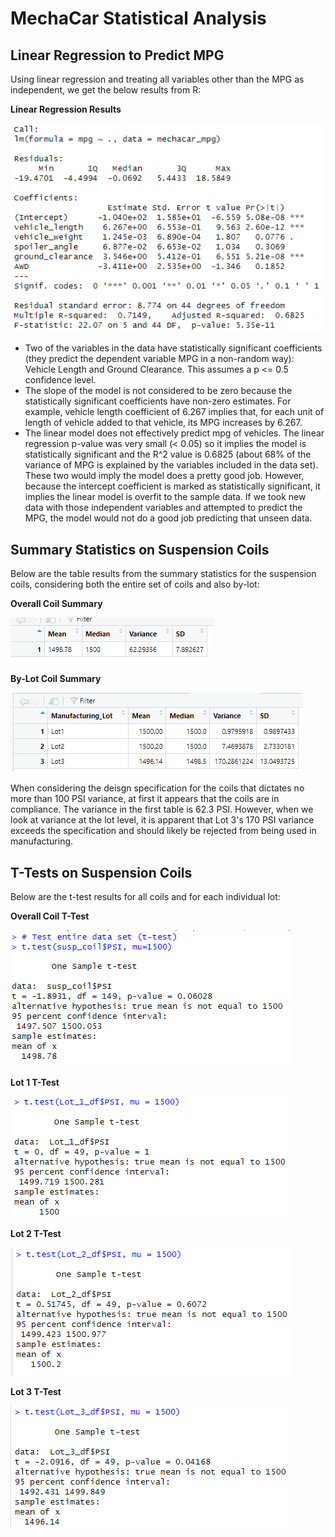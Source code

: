 # MechaCar Statistical Analysis

## Linear Regression to Predict MPG

Using linear regression and treating all variables other than the MPG as independent, we get the below results from R:

**Linear Regression Results**

![Linear Regression Summary](/Resources/lm_summary.png)

- Two of the variables in the data have statistically significant coefficients (they predict the dependent variable MPG in a non-random way): Vehicle Length and Ground Clearance.  This assumes a p <= 0.5 confidence level.
- The slope of the model is not considered to be zero because the statistically significant coefficients have non-zero estimates.  For example, vehicle length coefficient of 6.267 implies that, for each unit of length of vehicle added to that vehicle, its MPG increases by 6.267.
- The linear model does not effectively predict mpg of vehicles.  The linear regression p-value was very small (< 0.05) so it implies the model is statistically significant and the R^2 value is 0.6825 (about 68% of the variance of MPG is explained by the variables included in the data set).  These two would imply the model does a pretty good job.  However, because the intercept coefficient is marked as statistically significant, it implies the linear model is overfit to the sample data.  If we took new data with those independent variables and attempted to predict the MPG, the model would not do a good job predicting that unseen data.

## Summary Statistics on Suspension Coils

Below are the table results from the summary statistics for the suspension coils, considering both the entire set of coils and also by-lot:

**Overall Coil Summary**

![Overall Coil Summary](/Resources/total_summary.png)

**By-Lot Coil Summary**

![By-Lot Coil Summary](/Resources/lot_summary.png)

When considering the deisgn specification for the coils that dictates no more than 100 PSI variance, at first it appears that the coils are in compliance.  The variance in the first table is 62.3 PSI.  However, when we look at variance at the lot level, it is apparent that Lot 3's 170 PSI variance exceeds the specification and should likely be rejected from being used in manufacturing.

## T-Tests on Suspension Coils

Below are the t-test results for all coils and for each individual lot:

**Overall Coil T-Test**

![Overall T-Test](/Resources/t_test_all.png)

**Lot 1 T-Test**

![Lot 1 T-Test](/Resources/t_test_lot1.png)

**Lot 2 T-Test**

![Lot 2 T-Test](/Resources/t_test_lot2.png)

**Lot 3 T-Test**

![Lot 3 T-Test](/Resources/t_test_lot3.png)
